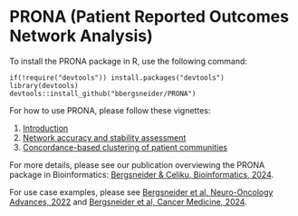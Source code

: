 # PRONA (Patient Reported Outcomes Network Analysis)
 
To install the PRONA package in R, use the following command:

```
if(!require("devtools")) install.packages("devtools")
library(devtools)
devtools::install_github("bbergsneider/PRONA")
```

For how to use PRONA, please follow these vignettes:
1. [Introduction](https://rpubs.com/brandonbergs/prona-introduction)
2. [Network accuracy and stability assessment](https://rpubs.com/brandonbergs/PRONA-statistical-assessment)
3. [Concordance-based clustering of patient communities](https://rpubs.com/brandonbergs/prona-unsupervised-clustering)

For more details, please see our publication overviewing the PRONA package in Bioinformatics: [Bergsneider & Celiku, Bioinformatics, 2024](https://pubmed.ncbi.nlm.nih.gov/39520406/).

For use case examples, please see [Bergsneider et al, Neuro-Oncology Advances, 2022](https://pubmed.ncbi.nlm.nih.gov/36820236/) and [Bergsneider et al, Cancer Medicine, 2024](https://pubmed.ncbi.nlm.nih.gov/39377555/).
